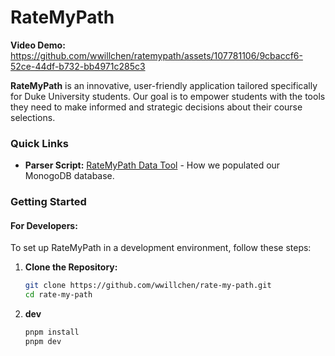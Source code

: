 # RateMyPath

**Video Demo:**
https://github.com/wwillchen/ratemypath/assets/107781106/9cbaccf6-52ce-44df-b732-bb4971c285c3


**RateMyPath** is an innovative, user-friendly application tailored specifically for Duke University students. Our goal is to empower students with the tools they need to make informed and strategic decisions about their course selections.

### Quick Links
- **Parser Script:** [RateMyPath Data Tool](https://github.com/wwillchen/rate-my-path-data-tool) - How we populated our MonogoDB database.

### Getting Started

#### For Developers:
To set up RateMyPath in a development environment, follow these steps:

1. **Clone the Repository:**
   ```sh
   git clone https://github.com/wwillchen/rate-my-path.git
   cd rate-my-path

2. **dev**
   ```sh
   pnpm install
   pnpm dev

